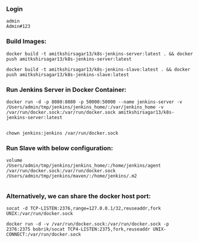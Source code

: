 ### Login
```
admin
Admin#123
```
### Build Images:

```
docker build -t amitkshirsagar13/k8s-jenkins-server:latest . && docker push amitkshirsagar13/k8s-jenkins-server:latest

docker build -t amitkshirsagar13/k8s-jenkins-slave:latest . && docker push amitkshirsagar13/k8s-jenkins-slave:latest

```


### Run Jenkins Server in Docker Container:
```
docker run -d -p 8080:8080 -p 50000:50000 --name jenkins-server -v /Users/admin/tmp/jenkins/jenkins_home/:/var/jenkins_home -v /var/run/docker.sock:/var/run/docker.sock amitkshirsagar13/k8s-jenkins-server:latest


chown jenkins:jenkins /var/run/docker.sock

```


### Run Slave with below configuration:
```
volume
/Users/admin/tmp/jenkins/jenkins_home/:/home/jenkins/agent 
/var/run/docker.sock:/var/run/docker.sock 
/Users/admin/tmp/jenkins/maven/:/home/jenkins/.m2


```


### Alternatively, we can share the docker host port:

```
socat -d TCP-LISTEN:2376,range=127.0.0.1/32,reuseaddr,fork UNIX:/var/run/docker.sock

docker run -d -v /var/run/docker.sock:/var/run/docker.sock -p 2376:2375 bobrik/socat TCP4-LISTEN:2375,fork,reuseaddr UNIX-CONNECT:/var/run/docker.sock
```